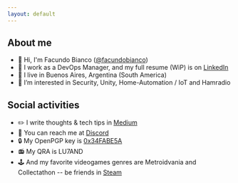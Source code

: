 ```yaml
---
layout: default
---
```


## About me

- 👋 Hi, I'm Facundo Bianco ([@facundobianco](https://github.com/facundobianco))
- 👔 I work as a DevOps Manager, and my full resume (WiP) is on [LinkedIn](https://www.linkedin.com/in/facundobianco)
- 📍 I live in Buenos Aires, Argentina (South America)
- 👀 I’m interested in Security, Unity, Home-Automation / IoT and Hamradio

## Social activities

- ✏️  I write thoughts & tech tips in [Medium](https://medium.com/@facundobianco)
- 💬 You can reach me at [Discord](https://discordapp.com/channels/@facundobianco)
- 🔒 My OpenPGP key is [0x34FABE5A](files/id_gpg.pub)
- 📻 My QRA is LU7AND
- 🕹️ And my favorite videogames genres are Metroidvania and Collectathon -- be friends in [Steam](https://steamcommunity.com/id/facundobianco/)
